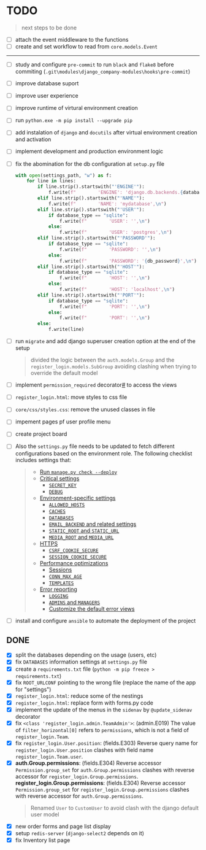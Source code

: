 # TODO

> next steps to be done

- [ ] attach the event middleware to the functions
- [ ] create and set workflow to read from `core.models.Event`

---

- [ ] study and configure `pre-commit` to run `black` and `flake8` before commiting (`.git\modules\django_company-modules\hooks\pre-commit`)
- [ ] improve database suport
- [ ] improve user experience
- [ ] improve runtime of virtural environment creation
- [ ] run `python.exe -m pip install --upgrade pip`
- [ ] add instalation of `django` and `docutils` after virtual environment creation and activation
- [ ] implement development and production environment logic
- [ ] fix the abomination for the db configuration at `setup.py` file
    ```python
    with open(settings_path, "w") as f:
        for line in lines:
            if line.strip().startswith("'ENGINE'"):
                f.write(f"        'ENGINE': 'django.db.backends.{database_type}',\n")
            elif line.strip().startswith("'NAME'"):
                f.write(f"        'NAME': 'mydatabase',\n")
            elif line.strip().startswith("'USER'"):
                if database_type == "sqlite":
                    f.write(f"        'USER': '',\n")
                else:
                    f.write(f"        'USER': 'postgres',\n")
            elif line.strip().startswith("'PASSWORD'"):
                if database_type == "sqlite":
                    f.write(f"        'PASSWORD': '',\n")
                else:
                    f.write(f"        'PASSWORD': '{db_password}',\n")
            elif line.strip().startswith("'HOST'"):
                if database_type == "sqlite":
                    f.write(f"        'HOST': '',\n")
                else:
                    f.write(f"        'HOST': 'localhost',\n")
            elif line.strip().startswith("'PORT'"):
                if database_type == "sqlite":
                    f.write(f"        'PORT': '',\n")
                else:
                    f.write(f"        'PORT': '',\n")
            else:
                f.write(line)
    ```
- [ ] run `migrate` and add django superuser creation option at the end of the setup
    >    divided the logic between the `auth.models.Group` and the `register_login.models.SubGroup` avoiding clashing when trying to override the default model
- [ ] implement `permission_required` decorator[#](https://docs.djangoproject.com/en/5.0/topics/auth/default//#the-permission-required-decorator "Permalink to this headline") to access the views
- [ ] `register_login.html`: move styles to css file
- [ ] `core/css/styles.css`: remove the unused classes in file
- [ ] impement pages pf user profile menu
- [ ] create project board
- [ ] Also the `settings.py` file needs to be updated to fetch different configurations based on the environment role. The following checklist includes settings that:
    > -   [Run `manage.py check --deploy`](https://docs.djangoproject.com/en/4.2/howto/deployment/checklist//#run-manage-py-check-deploy)
    > -   [Critical settings](https://docs.djangoproject.com/en/4.2/howto/deployment/checklist//#critical-settings)
    >     -   [`SECRET_KEY`](https://docs.djangoproject.com/en/4.2/howto/deployment/checklist//#secret-key)
    >     -   [`DEBUG`](https://docs.djangoproject.com/en/4.2/howto/deployment/checklist//#debug)
    > -   [Environment-specific settings](https://docs.djangoproject.com/en/4.2/howto/deployment/checklist//#environment-specific-settings)
    >     -   [`ALLOWED_HOSTS`](https://docs.djangoproject.com/en/4.2/howto/deployment/checklist//#allowed-hosts)
    >     -   [`CACHES`](https://docs.djangoproject.com/en/4.2/howto/deployment/checklist//#caches)
    >     -   [`DATABASES`](https://docs.djangoproject.com/en/4.2/howto/deployment/checklist//#databases)
    >     -   [`EMAIL_BACKEND` and related settings](https://docs.djangoproject.com/en/4.2/howto/deployment/checklist//#email-backend-and-related-settings)
    >     -   [`STATIC_ROOT` and `STATIC_URL`](https://docs.djangoproject.com/en/4.2/howto/deployment/checklist//#static-root-and-static-url)
    >     -   [`MEDIA_ROOT` and `MEDIA_URL`](https://docs.djangoproject.com/en/4.2/howto/deployment/checklist//#media-root-and-media-url)
    > -   [HTTPS](https://docs.djangoproject.com/en/4.2/howto/deployment/checklist//#https)
    >     -   [`CSRF_COOKIE_SECURE`](https://docs.djangoproject.com/en/4.2/howto/deployment/checklist//#csrf-cookie-secure)
    >     -   [`SESSION_COOKIE_SECURE`](https://docs.djangoproject.com/en/4.2/howto/deployment/checklist//#session-cookie-secure)
    > -   [Performance optimizations](https://docs.djangoproject.com/en/4.2/howto/deployment/checklist//#performance-optimizations)
    >     -   [Sessions](https://docs.djangoproject.com/en/4.2/howto/deployment/checklist//#sessions)
    >     -   [`CONN_MAX_AGE`](https://docs.djangoproject.com/en/4.2/howto/deployment/checklist//#conn-max-age)
    >     -   [`TEMPLATES`](https://docs.djangoproject.com/en/4.2/howto/deployment/checklist//#templates)
    > -   [Error reporting](https://docs.djangoproject.com/en/4.2/howto/deployment/checklist//#error-reporting)
    >     -   [`LOGGING`](https://docs.djangoproject.com/en/4.2/howto/deployment/checklist//#logging)
    >     -   [`ADMINS` and `MANAGERS`](https://docs.djangoproject.com/en/4.2/howto/deployment/checklist//#admins-and-managers)
    >     -   [Customize the default error views](https://docs.djangoproject.com/en/4.2/howto/deployment/checklist//#customize-the-default-error-views)
- [ ] install and configure `ansible` to automate the deployment of the project


## DONE

- [x] split the databases depending on the usage (users, etc)
- [x] fix `DATABASES` information settings at `settings.py` file
- [x] create a `requirements.txt` file (`python -m pip freeze > requirements.txt`)
- [x] fix `ROOT_URLCONF` pointing to the wrong file (replace the name of the app for "settings")
- [x] `register_login.html`: reduce some of the nestings
- [x] `register_login.html`: replace form with forms.py code
- [x] implement the update of the menus in the `sidenav` by `@update_sidenav` decorator
- [x] fix `<class 'register_login.admin.TeamAdmin'>`: (admin.E019) The value of `filter_horizontal[0]` refers to `permissions`, which is not a field of `register_login.Team`.
- [x] fix  `register_login.User.position`: (fields.E303) Reverse query name for `register_login.User.position` clashes with field name `register_login.Team.user`.
- [x] **auth.Group.permissions**: (fields.E304) Reverse accessor `Permission.group_set` for `auth.Group.permissions` clashes with reverse accessor for `register_login.Group.permissions`. **register_login.Group.permissions**: (fields.E304) Reverse accessor `Permission.group_set` for `register_login.Group.permissions` clashes with reverse accessor for `auth.Group.permissions`.
    >    Renamed `User` to `CustomUser` to avoid clash with the django default user model
- [x] new order forms and page list display
- [x] setup `redis-server` (`django-select2` depends on it)
- [x] fix Inventory list page
